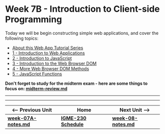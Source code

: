 # Week 7B - Introduction to Client-side Programming

Today we will be begin constructing simple web applications, and cover the following topics:

- [About this Web App Tutorial Series](https://github.com/tonethar/IGME-230-Master/tree/master/notes/web-apps-0.md)
- [1 - Introduction to Web Applications](https://github.com/tonethar/IGME-230-Master/tree/master/notes/web-apps-1.md)
- [2 - Introduction to JavaScript](https://github.com/tonethar/IGME-230-Master/tree/master/notes/web-apps-2.md)
- [3 - Introduction to the Web Browser DOM](https://github.com/tonethar/IGME-230-Master/tree/master/notes/web-apps-3.md)
- [4 - More Web Browser DOM Methods](https://github.com/tonethar/IGME-230-Master/tree/master/notes/web-apps-4.md)
- [5 - JavaScript Functions](https://github.com/tonethar/IGME-230-Master/tree/master/notes/web-apps-5.md)

**Don't forget to study for the midterm exam - here are some things to focus on: [midterm-review.md](../exams/midterm-review.md)**

<hr><hr>

| <-- Previous Unit | Home | Next Unit -->
| --- | --- | --- 
| [**week-07A-notes.md**](week-06B-notes.md)     |  [**IGME-230 Schedule**](../schedule.md) | [**week-08-notes.md**](week-08-notes.md)
